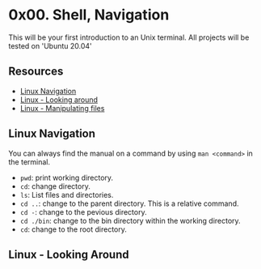 # 0x00. Shell, Navigation

This will be your first introduction to an Unix terminal.
All projects will be tested on 'Ubuntu 20.04'

## Resources

* [Linux Navigation](http://linuxcommand.org/lc3_lts0020.php)
* [Linux - Looking around](http://linuxcommand.org/lc3_lts0030.php)
* [Linux - Manipulating files](http://linuxcommand.org/lc3_lts0050.php)

## Linux Navigation

You can always find the manual on a command by using `man <command>` in the terminal.

- `pwd`: print working directory.
- `cd`: change directory.
- `ls`: List files and directories.
- `cd ..`: change to the parent directory. This is a relative command.
- `cd -`: change to the pevious directory.
- `cd ./bin`: change to the bin directory within the working directory.
- `cd`: change to the root directory.

## Linux - Looking Around


